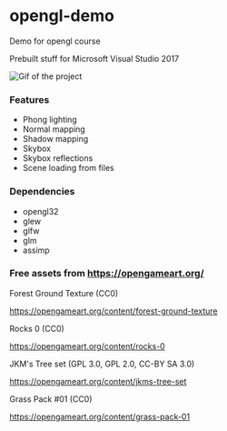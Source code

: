# opengl-demo
Demo for opengl course

Prebuilt stuff for Microsoft Visual Studio 2017

![Gif of the project](/opengl-demo.gif)

### Features
- Phong lighting
- Normal mapping
- Shadow mapping
- Skybox
- Skybox reflections
- Scene loading from files

### Dependencies
  * opengl32
  * glew
  * glfw
  * glm
  * assimp
  


### Free assets from https://opengameart.org/

Forest Ground Texture (CC0)

https://opengameart.org/content/forest-ground-texture

Rocks 0 (CC0)

https://opengameart.org/content/rocks-0

JKM's Tree set (GPL 3.0, GPL 2.0, CC-BY SA 3.0)

https://opengameart.org/content/jkms-tree-set

Grass Pack #01 (CC0)

https://opengameart.org/content/grass-pack-01
